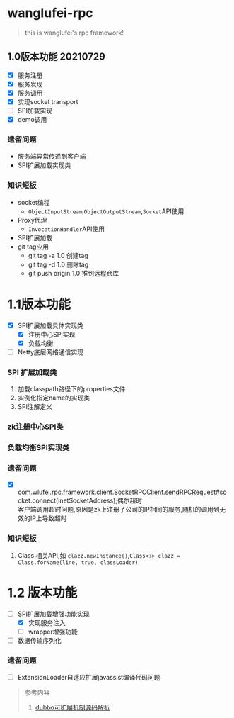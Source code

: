 # wanglufei-rpc  

> this is wanglufei's rpc framework!
## 1.0版本功能 20210729
- [x] 服务注册
- [x] 服务发现
- [x] 服务调用
- [x] 实现socket transport  
- [ ] SPI加载实现  
- [x] demo调用

### 遗留问题

- 服务端异常传递到客户端
- SPI扩展加载实现类

### 知识短板

- socket编程
    - `ObjectInputStream`,`ObjectOutputStream`,`Socket`API使用
- Proxy代理  
    - `InvocationHandler`API使用
- SPI扩展加载
- git tag应用
  - git tag -a 1.0 创建tag
  - git tag -d 1.0 删除tag
  - git push origin 1.0 推到远程仓库

# 1.1版本功能  
- [x] SPI扩展加载具体实现类
  - [x] 注册中心SPI实现
  - [x] 负载均衡  
- [ ] Netty底层网络通信实现

### SPI 扩展加载类
1. 加载classpath路径下的properties文件
2. 实例化指定name的实现类
3. SPI注解定义
### zk注册中心SPI类

### 负载均衡SPI实现类

### 遗留问题
- [x] com.wlufei.rpc.framework.client.SocketRPCClient.sendRPCRequest#socket.connect(inetSocketAddress);偶尔超时  
   客户端调用超时问题,原因是zk上注册了公司的IP相同的服务,随机的调用到无效的IP上导致超时

### 知识短板
1. Class 相关API,如 `clazz.newInstance()`,`Class<?> clazz = Class.forName(line, true, classLoader)`

# 1.2 版本功能
- [ ] SPI扩展加载增强功能实现  
  - [x] 实现服务注入
  - [ ] wrapper增强功能
- [ ] 数据传输序列化

### 遗留问题
- [ ] ExtensionLoader自适应扩展javassist编译代码问题

> 参考内容
> 1. [dubbo可扩展机制源码解析](https://dubbo.apache.org/zh/blog/2019/05/02/dubbo%E5%8F%AF%E6%89%A9%E5%B1%95%E6%9C%BA%E5%88%B6%E6%BA%90%E7%A0%81%E8%A7%A3%E6%9E%90/)
> 
